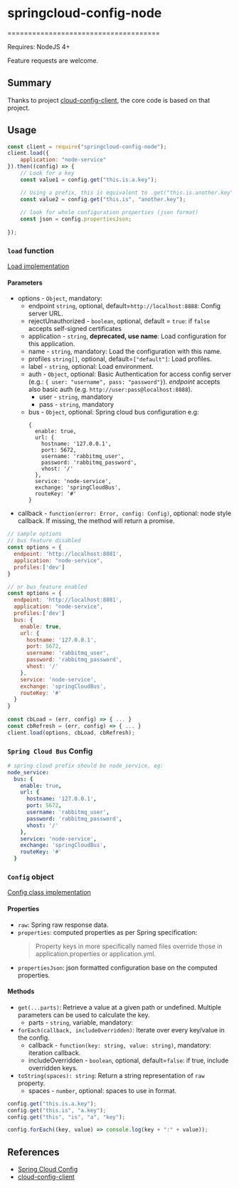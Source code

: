 # springcloud-config-node
=====================================

Requires: NodeJS 4+

Feature requests are welcome.

Summary
-------
Thanks to project [cloud-config-client](https://github.com/victorherraiz/cloud-config-client), the core code is based on that project.


Usage
-----

```js
const client = require("springcloud-config-node");
client.load({
    application: "node-service"
}).then((config) => {
    // Look for a key
    const value1 = config.get("this.is.a.key");

    // Using a prefix, this is equivalent to .get("this.is.another.key");
    const value2 = config.get("this.is", "another.key");
    
    // look for whole configuration properties (json format)
    const json = config.propertiesJson;
    
});

```

### `load` function

[Load implementation](./index.js)

#### Parameters

* options - `Object`, mandatory:
    * endpoint `string`, optional, default=`http://localhost:8888`: Config server URL.
    * rejectUnauthorized - `boolean`, optional, default = `true`: if `false` accepts self-signed certificates
    * application - `string`, **deprecated, use name**: Load configuration for this application.
    * name - `string`, mandatory: Load the configuration with this name.
    * profiles `string[]`, optional, default=`["default"]`: Load profiles.
    * label - `string`, optional: Load environment.
    * auth - `Object`, optional: Basic Authentication for access config server (e.g.: `{ user: "username", pass: "password"}`). 
    _endpoint_ accepts also basic auth (e.g. `http://user:pass@localhost:8888`).
        * user - `string`, mandatory
        * pass - `string`, mandatory
    * bus - `Object`, optional: Spring cloud bus configuration e.g: 
      ``` 
      {
        enable: true,
        url: {
          hostname: '127.0.0.1',
          port: 5672,
          username: 'rabbitmq_user',
          password: 'rabbitmq_password',
          vhost: '/'
        },
        service: 'node-service',
        exchange: 'springCloudBus',
        routeKey: '#'
      }
      ```
* callback - `function(error: Error, config: Config)`, optional: node style callback. If missing, the method will return a promise.

```js
// sample options
// bus feature disabled
const options = {
  endpoint: 'http://localhost:8081',
  application: "node-service",
  profiles:['dev']
}

// or bus feature enabled
const options = {
  endpoint: 'http://localhost:8081',
  application: "node-service",
  profiles:['dev']
  bus: {
    enable: true,
    url: {
      hostname: '127.0.0.1',
      port: 5672,
      username: 'rabbitmq_user',
      password: 'rabbitmq_password',
      vhost: '/'
    },
    service: 'node-service',
    exchange: 'springCloudBus',
    routeKey: '#'
  }
}
 
const cbLoad = (err, config) => { ... }
const cbRefresh = (err, config) => { ... }
client.load(options, cbLoad, cbRefresh);

```
### `Spring Cloud Bus` Config
``` yml
# spring cloud prefix should be node_service, eg:
node_service:
  bus: {
    enable: true,
    url: {
      hostname: '127.0.0.1',
      port: 5672,
      username: 'rabbitmq_user',
      password: 'rabbitmq_password',
      vhost: '/'
    },
    service: 'node-service',
    exchange: 'springCloudBus',
    routeKey: '#'
  }

```


### `Config` object

[Config class implementation](./lib/config.js)

#### Properties

* `raw`: Spring raw response data.
* `properties`: computed properties as per Spring specification:
  > Property keys in more specifically named files override those in application.properties or application.yml.
* `propertiesJson`: json formatted configuration base on the computed properties.

#### Methods

* `get(...parts)`: Retrieve a value at a given path or undefined. Multiple parameters can be used to calculate the key.
    * parts - `string`, variable, mandatory:
* `forEach(callback, includeOverridden)`: Iterate over every key/value in the config.
    * callback - `function(key: string, value: string)`, mandatory: iteration callback.
    * includeOverridden - `boolean`, optional, default=`false`: if true, include overridden keys.
* `toString(spaces): string`: Return a string representation of `raw` property.
    * spaces - `number`, optional: spaces to use in format.

```js
config.get("this.is.a.key");
config.get("this.is", "a.key");
config.get("this", "is", "a", "key");

config.forEach((key, value) => console.log(key + ":" + value));
```


References
----------

* [Spring Cloud Config](http://cloud.spring.io/spring-cloud-config/)
* [cloud-config-client](https://github.com/victorherraiz/cloud-config-client)
